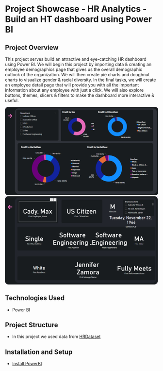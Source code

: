 # Project Showcase - HR Analytics - Build an HT dashboard using Power BI

## Project Overview
This project serves build an attractive and eye-catching HR dashboard using Power BI. We will begin this 
project by importing data & creating an employee demographics page that gives us the overall demographic 
outlook of the organization. We will then create pie charts and doughnut charts to visualize gender & racial diversity. 
In the final tasks, we will create an employee detail page that will provide you with all the important information 
about any employee with just a click. We will also explore buttons, themes, slicers & filters to make the dashboard 
more interactive & useful.


![page1.PNG](img%2Fpage1.PNG)
![page2.PNG](img%2Fpage2.PNG)


## Technologies Used
- Power BI

## Project Structure
- In this project we used data from [HRDataset](https://github.com/RuiFSP/PortfolioProjects/blob/main/Project-PowerBI-HR-Analytics-Dashboard/data/HRDataset.csv)

## Installation and Setup
- [Install PowerBI](https://powerbi.microsoft.com/en-us/downloads/)